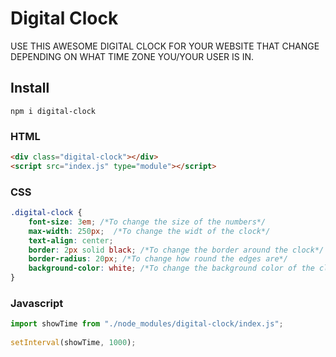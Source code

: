 # Digital Clock

USE THIS AWESOME DIGITAL CLOCK FOR YOUR WEBSITE THAT CHANGE DEPENDING ON WHAT TIME ZONE YOU/YOUR USER IS IN.

## Install

`npm i digital-clock`

### HTML
```html
<div class="digital-clock"></div> 
<script src="index.js" type="module"></script>
```
### CSS
```css
.digital-clock { 
    font-size: 3em; /*To change the size of the numbers*/
    max-width: 250px;  /*To change the widt of the clock*/
    text-align: center; 
    border: 2px solid black; /*To change the border around the clock*/
    border-radius: 20px; /*To change how round the edges are*/
    background-color: white; /*To change the background color of the clock*/
}
``` 
### Javascript
```javascript
import showTime from "./node_modules/digital-clock/index.js";
 
setInterval(showTime, 1000);
```